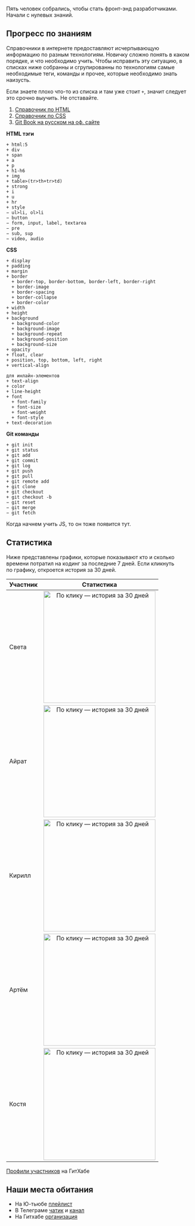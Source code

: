 Пять человек собрались, чтобы стать фронт-энд разработчиками. Начали с нулевых знаний.


## Прогресс по знаниям

Справочники в интернете предоставляют исчерпывающую информацию по разным технологиям. Новичку сложно понять в каком порядке, и что необходимо учить. Чтобы исправить эту ситуацию, в списках ниже собранны и сгрупированны по технологиям самые необходимые теги, команды и прочее, которые необходимо знать наизусть.

Если знаете плохо что-то из списка и там уже стоит `+`, значит следует это срочно выучить. Не отставайте.

1. [Справочник по HTML](https://webref.ru/html)
1. [Справочник по CSS](https://webref.ru/css)
1. [Git Book на русском на оф. сайте](https://git-scm.com/book/ru/v2)


**HTML тэги**
```
+ html:5
+ div
+ span
+ a 
+ p
+ h1-h6
+ img
+ table>(tr>th+tr>td)
+ strong
+ i
+ u
+ hr
+ style
− ul>li, ol>li
− button
− form, input, label, textarea
− pre
− sub, sup
− video, audio
```

**CSS**
```
+ display
+ padding
+ margin
+ border
  + border-top, border-bottom, border-left, border-right
  + border-image
  + border-spacing
  + border-collapse
  + border-color
+ width
+ height
+ background
  + background-color
  + background-image
  + background-repeat
  + background-position
  + background-size
+ opacity
+ float, clear
+ position, top, bottom, left, right
+ vertical-align

для инлайн-элементов
+ text-align
+ color
+ line-height
+ font
  + font-family
  + font-size
  + font-weight
  + font-style
+ text-decoration
```

**Git команды**
```
+ git init
+ git status
+ git add
+ git commit
+ git log
+ git push
+ git pull
+ git remote add
+ git clone
+ git checkout
+ git checkout -b
− git reset
− git merge
− git fetch
```

Когда начнем учить JS, то он тоже появится тут.


## Статистика

Ниже представлены графики, которые показывают кто и сколько времени потратил на кодинг за последние 7 дней. Если кликнуть по графику, откроется история за 30 дней.

| Участник | Статистика |
| :---     | :---:      |
| Света    | [<img src="https://wakatime.com/share/@svetlana/5ddde81c-26b9-4dce-a7ca-f7c1cc4a299f.png" height="300" alt="По клику — история за 30 дней"/>](https://wakatime.com/share/@svetlana/2592d30e-b47d-4d8e-9075-42b2dc24b44b.svg) |
| Айрат    | [<img src="https://wakatime.com/share/@Ayrat/083400fa-6982-4b10-a0e1-5d81ef1f1fea.png" height="300" alt="По клику — история за 30 дней"/>](https://wakatime.com/share/@Ayrat/e694a8a9-6d54-43e0-b7d3-20b873582320.svg) |
| Кирилл   | [<img src="https://wakatime.com/share/@f4eb4dfe-8143-43ef-972c-049f2f70e22e/ced37656-84bb-4ae8-84af-d24a6abf35d7.png" height="300" alt="По клику — история за 30 дней"/>](https://wakatime.com/share/@f4eb4dfe-8143-43ef-972c-049f2f70e22e/dc83902d-e979-4676-9dcb-6d04450a0b7f.svg) |
| Артём    | [<img src="https://wakatime.com/share/@b5b22cc5-467a-4d0b-b410-12f556aef22d/44a7e465-8194-4071-8195-bb1d2ee0b378.png" height="300" alt="По клику — история за 30 дней"/>](https://wakatime.com/share/@b5b22cc5-467a-4d0b-b410-12f556aef22d/87afb21e-4674-4488-a28d-34f787a4d7c6.svg) |
| Костя    | [<img src="https://wakatime.com/share/@4942ac04-3571-47be-9874-ec0ded68b6d8/4c96721d-7b5e-4a19-a18d-d5bf2331c34f.png" height="300" alt="По клику — история за 30 дней"/>](https://wakatime.com/share/@4942ac04-3571-47be-9874-ec0ded68b6d8/75d2f3ce-1f63-4de1-91c2-cc3cb56474a6.svg) |

[Профили участников](https://github.com/orgs/kompotik/people) на ГитХабе


## Наши места обитания

- На Ю-тьюбе [плейлист](https://youtube.com/playlist?list=PLp85Etu01sAeBI6qD1oNRC7EKhF5CoeKg)
- В Телеграме [чатик](https://t.me/kompotik_chat) и [канал](https://t.me/kompotik_feed)
- На Гитхабе [организация](https://github.com/kompotik)
